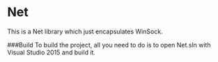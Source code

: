 # Net
This is a Net library which just encapsulates WinSock.

###Build
To build the project, all you need to do is to open Net.sln with Visual Studio 2015 and build it.
